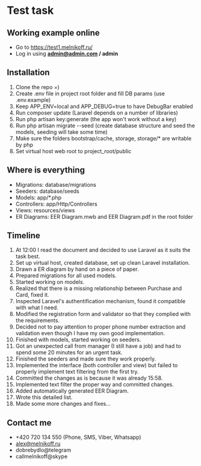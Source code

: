 # Test task

## Working example online

* Go to https://test1.melnikoff.ru/
* Log in using **admin@admin.com / admin**

## Installation

1. Clone the repo =)
2. Create .env file in project root folder and fill DB params (use .env.example)
3. Keep APP_ENV=local and APP_DEBUG=true to have DebugBar enabled
4. Run composer update (Laravel depends on a number of libraries)
5. Run php artisan key:generate (the app won't work without a key)
6. Run php artisan migrate --seed (create database structure and seed the models, seeding will take some time)
7. Make sure the folders bootstrap/cache, storage, storage/* are writable by php
8. Set virtual host web root to project_root/public

## Where is everything

* Migrations: database/migrations
* Seeders: database/seeds
* Models: app/*.php
* Controllers: app/Http/Controllers
* Views: resources/views
* ER Diagrams: EER Diagram.mwb and EER Diagram.pdf in the root folder

## Timeline

1. At 12:00 I read the document and decided to use Laravel as it suits the task best.
2. Set up virtual host, created database, set up clean Laravel installation.
3. Drawn a ER diagram by hand on a piece of paper.
4. Prepared migrations for all used models.
5. Started working on models.
6. Realized that there is a missing relationship between Purchase and Card, fixed it.
7. Inspected Laravel's authentification mechanism, found it compatible with what I need.
8. Modified the registration form and validator so that they complied with the requirements.
9. Decided not to pay attention to proper phone number extraction and validation even though I have my own good implementation.
10. Finished with models, started working on seeders.
11. Got an unexpected call from manager (I still have a job) and had to spend some 20 minutes for an urgent task.
12. Finished the seeders and made sure they work properly.
13. Implemented the interface (both controller and view) but failed to properly implement text filtering from the first try.
14. Committed the changes as is because it was already 15:58.
15. Implemented text filter the proper way and committed changes.
16. Added automatically generated EER Diagram.
17. Wrote this detailed list.
18. Made some more changes and fixes...

## Contact me

* +420 720 134 550 (Phone, SMS, Viber, Whatsapp)
* alex@melnikoff.ru
* dobrebydlo@telegram
* callmelnikoff@skype
